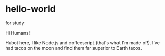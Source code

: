 # hello-world
for study

Hi Humans!

Hubot here, I like Node.js and coffeescript (that's what I'm made of!).
I've had tacos on the moon and find them far superior to Earth tacos.
